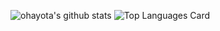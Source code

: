 ![ohayota's github stats](https://github-readme-stats.vercel.app/api?username=ohayota&theme=monokai&show_icons=true)
![Top Languages Card](https://github-readme-stats.vercel.app/api/top-langs/?username=ohayota&theme=monokai)

<!--
**ohayota/ohayota** is a ✨ _special_ ✨ repository because its `README.md` (this file) appears on your GitHub profile.

Here are some ideas to get you started:

- 🔭 I’m currently working on ...
- 🌱 I’m currently learning ...
- 👯 I’m looking to collaborate on ...
- 🤔 I’m looking for help with ...
- 💬 Ask me about ...
- 📫 How to reach me: ...
- 😄 Pronouns: ...
- ⚡ Fun fact: ...
-->
